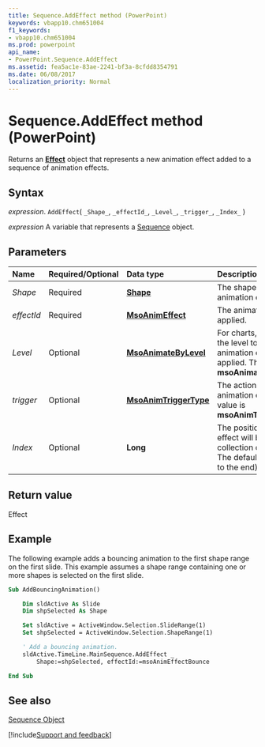 ```yaml
---
title: Sequence.AddEffect method (PowerPoint)
keywords: vbapp10.chm651004
f1_keywords:
- vbapp10.chm651004
ms.prod: powerpoint
api_name:
- PowerPoint.Sequence.AddEffect
ms.assetid: fea5ac1e-83ae-2241-bf3a-8cfdd8354791
ms.date: 06/08/2017
localization_priority: Normal
---
```



# Sequence.AddEffect method (PowerPoint)

Returns an  **[Effect](PowerPoint.Effect.md)** object that represents a new animation effect added to a sequence of animation effects.


## Syntax

_expression_. `AddEffect`( `_Shape_`, `_effectId_`, `_Level_`, `_trigger_`, `_Index_` )

_expression_ A variable that represents a [Sequence](PowerPoint.Sequence.md) object.


## Parameters



|Name|Required/Optional|Data type|Description|
|:-----|:-----|:-----|:-----|
| _Shape_|Required|**[Shape](PowerPoint.Shape.md)**|The shape to which the animation effect is added.|
| _effectId_|Required|**[MsoAnimEffect](PowerPoint.MsoAnimEffect.md)**|The animation effect to be applied.|
| _Level_|Optional|**[MsoAnimateByLevel](PowerPoint.MsoAnimateByLevel.md)**|For charts, diagrams, or text, the level to which the animation effect will be applied. The default value is  **msoAnimationLevelNone**.|
| _trigger_|Optional|**[MsoAnimTriggerType](PowerPoint.MsoAnimateByLevel.md)**|The action that triggers the animation effect. The default value is  **msoAnimTriggerOnPageClick**.|
| _Index_|Optional|**Long**|The position at which the effect will be placed in the collection of animation effects. The default value is -1 (added to the end). |

## Return value

Effect


## Example

The following example adds a bouncing animation to the first shape range on the first slide. This example assumes a shape range containing one or more shapes is selected on the first slide.


```vb
Sub AddBouncingAnimation()

    Dim sldActive As Slide
    Dim shpSelected As Shape

    Set sldActive = ActiveWindow.Selection.SlideRange(1)
    Set shpSelected = ActiveWindow.Selection.ShapeRange(1)

    ' Add a bouncing animation.
    sldActive.TimeLine.MainSequence.AddEffect _
        Shape:=shpSelected, effectId:=msoAnimEffectBounce

End Sub
```


## See also


[Sequence Object](PowerPoint.Sequence.md)

[!include[Support and feedback](~/includes/feedback-boilerplate.md)]
